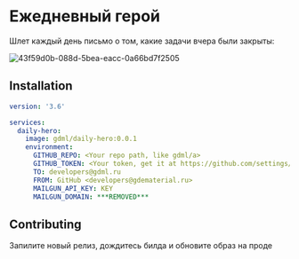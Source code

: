 # Ежедневный герой

Шлет каждый день письмо о том, какие задачи вчера были закрыты:

![43f59d0b-088d-5bea-eacc-0a66bd7f2505](https://user-images.githubusercontent.com/1592663/58763095-92099680-855f-11e9-8812-f5cb419a7ab8.png)

## Installation

```yaml
version: '3.6'

services:
  daily-hero:
    image: gdml/daily-hero:0.0.1
    environment:
      GITHUB_REPO: <Your repo path, like gdml/a>
      GITHUB_TOKEN: <Your token, get it at https://github.com/settings/tokens>
      TO: developers@gdml.ru
      FROM: GitHub <developers@gdematerial.ru>
      MAILGUN_API_KEY: KEY
      MAILGUN_DOMAIN: ***REMOVED***
```

## Contributing
Запилите новый релиз, дождитесь билда и обновите образ на проде
